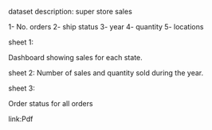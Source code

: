 dataset description: super store sales 

1- No. orders 
2- ship status
3- year 
4- quantity
5- locations


sheet 1:

Dashboard showing sales for each state.

sheet 2:
Number of sales and quantity sold during the year.

sheet 3:

Order status for all orders


link:Pdf